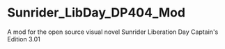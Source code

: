 # Sunrider_LibDay_DP404_Mod
A mod for the open source visual novel Sunrider Liberation Day Captain's Edition 3.01
